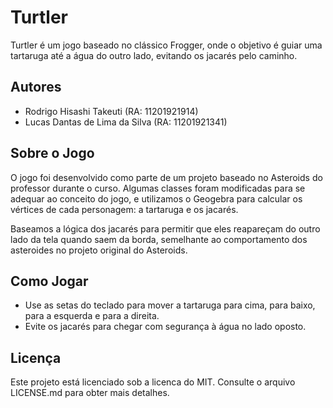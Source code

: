 # Turtler

Turtler é um jogo baseado no clássico Frogger, onde o objetivo é guiar uma tartaruga até a água do outro lado, evitando os jacarés pelo caminho.

## Autores
- Rodrigo Hisashi Takeuti (RA: 11201921914)
- Lucas Dantas de Lima da Silva (RA: 11201921341)

## Sobre o Jogo
O jogo foi desenvolvido como parte de um projeto baseado no Asteroids do professor durante o curso. Algumas classes foram modificadas para se adequar ao conceito do jogo, e utilizamos o Geogebra para calcular os vértices de cada personagem: a tartaruga e os jacarés.

Baseamos a lógica dos jacarés para permitir que eles reapareçam do outro lado da tela quando saem da borda, semelhante ao comportamento dos asteroides no projeto original do Asteroids.

## Como Jogar
- Use as setas do teclado para mover a tartaruga para cima, para baixo, para a esquerda e para a direita.
- Evite os jacarés para chegar com segurança à água no lado oposto.


## Licença
Este projeto está licenciado sob a licenca do MIT. Consulte o arquivo LICENSE.md para obter mais detalhes.

